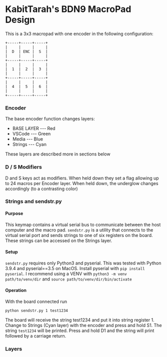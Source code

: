 # KabitTarah's BDN9 MacroPad Design

This is a 3x3 macropad with one encoder in the following configuration:

```
+-----+-----+-----+
|     |     |     |
|  D  | ENC |  S  |
|     |     |     |
+-----+-----+-----+
|     |     |     |
|  1  |  2  |  3  |
|     |     |     |
+-----+-----+-----+
|     |     |     |
|  4  |  5  |  6  |
|     |     |     |
+-----+-----+-----+
```

### Encoder
The base encoder function changes layers:

  * BASE LAYER --- Red
  * VSCode     --- Green
  * Media      --- Blue
  * Strings    --- Cyan

These layers are described more in sections below

### D / S Modifiers
D and S keys act as modifiers. When held down they set a flag allowing up to 24 macros per Encoder layer. When held down, the underglow changes accordingly (to a contrasting color)

### Strings and sendstr.py

#### Purpose
This keymap contains a virtual serial bus to communicate between the host computer and the macro pad. `sendstr.py` is a utility that connects to the virtual serial port and sends strings to one of six registers on the board. These strings can be accessed on the Strings layer.

#### Setup
`sendstr.py` requires only Python3 and pyserial. This was tested with Python 3.9.4 and pyserial==3.5 on MacOS. Install pyserial with `pip install pyserial`. I recommend using a VENV with `python3 -m venv path/to/venv/dir` and `source path/to/venv/dir/bin/activate`

#### Operation
With the board connected run

```
python sendstr.py 1 test1234
```

The board will receive the string test1234 and put it into string register 1. Change to Strings (Cyan layer) with the encoder and press and hold S1. The string `test1234` will be printed. Press and hold D1 and the string will print followed by a carriage return.

### Layers
